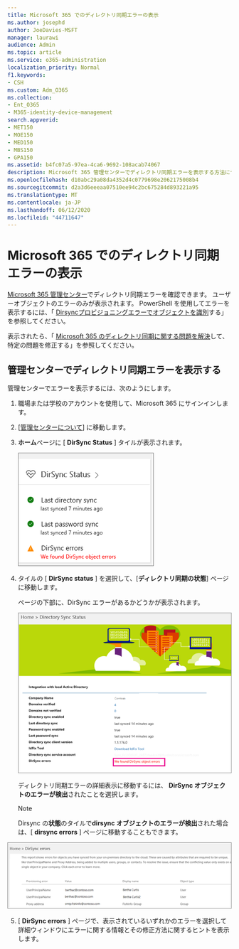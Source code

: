 ```yaml
---
title: Microsoft 365 でのディレクトリ同期エラーの表示
ms.author: josephd
author: JoeDavies-MSFT
manager: laurawi
audience: Admin
ms.topic: article
ms.service: o365-administration
localization_priority: Normal
f1.keywords:
- CSH
ms.custom: Adm_O365
ms.collection:
- Ent_O365
- M365-identity-device-management
search.appverid:
- MET150
- MOE150
- MED150
- MBS150
- GPA150
ms.assetid: b4fc07a5-97ea-4ca6-9692-108acab74067
description: Microsoft 365 管理センターでディレクトリ同期エラーを表示する方法について説明します。
ms.openlocfilehash: d10abc29a08da4352d4c0779698e2062175008b4
ms.sourcegitcommit: d2a3d6eeeaa07510ee94c2bc675284d893221a95
ms.translationtype: MT
ms.contentlocale: ja-JP
ms.lasthandoff: 06/12/2020
ms.locfileid: "44711647"
---
```

# <a name="view-directory-synchronization-errors-in-microsoft-365"></a>Microsoft 365 でのディレクトリ同期エラーの表示

[Microsoft 365 管理センター](https://admin.microsoft.com)でディレクトリ同期エラーを確認できます。 ユーザーオブジェクトのエラーのみが表示されます。 PowerShell を使用してエラーを表示するには、「 [Dirsyncプロビジョニングエラーでオブジェクトを識別](https://docs.microsoft.com/azure/active-directory/hybrid/how-to-connect-syncservice-duplicate-attribute-resiliency)する」を参照してください。

表示されたら、「 [Microsoft 365 のディレクトリ同期に関する問題を解決](fix-problems-with-directory-synchronization.md)して、特定の問題を修正する」を参照してください。
  
## <a name="view-directory-synchronization-errors-in-the-admin-center"></a>管理センターでディレクトリ同期エラーを表示する

管理センターでエラーを表示するには、次のようにします。
  
1. 職場または学校のアカウントを使用して、Microsoft 365 にサインインします。 
    
2. [[管理センターについて](https://support.office.com/article/758befc4-0888-4009-9f14-0d147402fd23)] に移動します。
    
3. **ホーム**ページに [ **DirSync Status** ] タイルが表示されます。 
    
    ![管理センタープレビューの [DirSync Status] タイル](media/060006e9-de61-49d5-8979-e77cda198e71.png)
  
4. タイルの [ **DirSync status** ] を選択して、[**ディレクトリ同期の状態**] ページに移動します。 
    
    ページの下部に、DirSync エラーがあるかどうかが表示されます。
    
    ![[ディレクトリ同期の状態] ページで、DirSync オブジェクトエラーが発生しているかどうかを確認できます。](media/882094a3-80d3-4aae-b90b-78b27047974c.png)
  
    ディレクトリ同期エラーの詳細表示に移動するには、 **DirSync オブジェクトのエラーが検出**されたことを選択します。 
    
    > [!NOTE]
    > Dirsync の**状態**のタイルで**dirsync オブジェクトのエラーが検出**された場合は、[ **dirsync errors** ] ページに移動することもできます。 
  
![DirSync errors ページ](media/a6e302d4-6be7-4e3a-b4b5-81c5a2c02952.png)
  
5. [ **DirSync errors** ] ページで、表示されているいずれかのエラーを選択して詳細ウィンドウにエラーに関する情報とその修正方法に関するヒントを表示します。 
